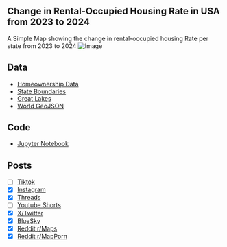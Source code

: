 ## Change in Rental-Occupied Housing Rate in USA from 2023 to 2024
A Simple Map showing the change in rental-occupied housing Rate per state from 2023 to 2024
![Image](https://drive.google.com/uc?export=view&id=1DryVoDVLXIO8iS_dnf0GC2yRsizZka3u)

## Data
* [Homeownership Data](https://www.propertyshark.com/info/us-homeownership-rates-by-state-and-city/)
* [State Boundaries](https://www.census.gov/geographies/mapping-files/time-series/geo/carto-boundary-file.html)
* [Great Lakes](https://usicecenter.gov/Products/GreatLakesData)
* [World GeoJSON](https://public.opendatasoft.com/explore/dataset/world-administrative-boundaries/export/?flg=en-us)

## Code
* [Jupyter Notebook](FormatData.ipynb)

## Posts
- [ ] [Tiktok]()
- [x] [Instagram](https://www.instagram.com/p/DGTVYWRvb8a/)
- [x] [Threads](https://www.threads.net/@vinemapper/post/DGTVYz0vGfq)
- [ ] [Youtube Shorts]()
- [x] [X/Twitter](https://x.com/VineMapper/status/1892619091430555951)
- [x] [BlueSky](https://x.com/VineMapper/status/1892619091430555951)
- [x] [Reddit r/Maps](https://www.reddit.com/r/Maps/comments/1iu369v/change_in_rentaloccupied_housing_rate_in_usa_from/)
- [x] [Reddit r/MapPorn](https://www.reddit.com/r/MapPorn/comments/1iu362g/change_in_rentaloccupied_housing_rate_in_usa_from/)
